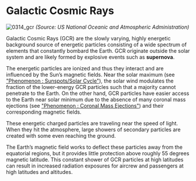 # Galactic Cosmic Rays

![0314_gcr](./static/0314_gcr.png)
*(Source: US National Oceanic and Atmospheric Administration)*

Galactic Cosmic Rays (GCR) are the slowly varying, highly energetic background source of energetic particles consisting of a wide spectrum of elements that constantly bombard the Earth. GCR originate outside the solar system and are likely formed by explosive events such as **supernova**.

The energetic particles are ionized and thus they interact and are influenced by the Sun’s magnetic fields. Near the solar maximum (see ["Phenomenon : Sunspots/Solar Cycle"](#/en/section/phenomena/sunspots)), the solar wind modulates the fraction of the lower-energy GCR particles such that a majority cannot penetrate to the Earth. On the other hand, GCR particles have easier access to the Earth near solar minimum due to the absence of many coronal mass ejections (see ["Phenomenon : Coronal Mass Ejections"](#/en/section/phenomena/coronal-mass-ejections)) and their corresponding magnetic fields.

These energetic charged particles are traveling near the speed of light. When they hit the atmosphere, large showers of secondary particles are created with some even reaching the ground. 

The Earth’s magnetic field works to deflect these particles away from the equatorial regions, but it provides little protection above roughly 55 degrees magnetic latitude. This constant shower of GCR particles at high latitudes can result in increased radiation exposures for aircrew and passengers at high latitudes and altitudes.
